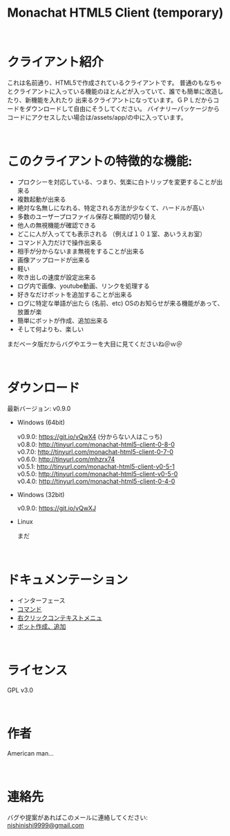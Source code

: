 ﻿# Monachat HTML5 Client (temporary)

<br>

# クライアント紹介

これは名前通り、HTML5で作成されているクライアントです。
普通のもなちゃとクライアントに入っている機能のほとんどが入っていて、誰でも簡単に改造したり、新機能を入れたり
出来るクライアントになっています。ＧＰＬだからコードをダウンロードして自由にそうしてください。
バイナリーパッケージからコードにアクセスしたい場合は/assets/app/の中に入っています。

<br>

# このクライアントの特徴的な機能:

- プロクシーを対応している、つまり、気楽に白トリップを変更することが出来る
- 複数起動が出来る
- 絶対な名無しになれる、特定される方法が少なくて、ハードルが高い
- 多数のユーザープロファイル保存と瞬間的切り替え
- 他人の無視機能が確認できる
- どこに人が入ってても表示される （例えば１０１室、あいうえお室）
- コマンド入力だけで操作出来る
- 相手が分からないまま無視をすることが出来る
- 画像アップロードが出来る
- 軽い
- 吹き出しの速度が設定出来る
- ログ内で画像、youtube動画、リンクを処理する
- 好きなだけボットを追加することが出来る
- ログに特定な単語が出たら (名前、etc) OSのお知らせが来る機能があって、放置が楽
- 簡単にボットが作成、追加出来る
- そして何よりも、楽しい

まだベータ版だからバグやエラーを大目に見てくださいね＠ｗ＠

<br>

# ダウンロード


最新バージョン: v0.9.0


* Windows (64bit)

  v0.9.0: https://git.io/vQwX4 (分からない人はこっち)
  <br>
  v0.8.0: http://tinyurl.com/monachat-html5-client-0-8-0
  <br>
  v0.7.0: http://tinyurl.com/monachat-html5-client-0-7-0
  <br>
  v0.6.0: http://tinyurl.com/mhzrx74
  <br>
  v0.5.1: http://tinyurl.com/monachat-html5-client-v0-5-1
  <br>
  v0.5.0: http://tinyurl.com/monachat-html5-client-v0-5-0
  <br>
  v0.4.0: http://tinyurl.com/monachat-html5-client-0-4-0
  
* Windows (32bit)

  v0.9.0: https://git.io/vQwXJ

* Linux

  まだ

<br>

# ドキュメンテーション

  - インターフェース
  - <a href='https://github.com/nishinishi9999/monachat-html5-client/wiki/%E3%82%B3%E3%83%9E%E3%83%B3%E3%83%89%E3%83%AA%E3%82%B9%E3%83%88'>コマンド</a>
  - <a href='https://github.com/nishinishi9999/monachat-html5-client/wiki/%E3%82%B3%E3%83%B3%E3%83%86%E3%82%AD%E3%82%B9%E3%83%88%E3%83%A1%E3%83%8B%E3%83%A5'>右クリックコンテキストメニュ</a>
  - <a href='https://github.com/nishinishi9999/monachat-html5-client/wiki/%E3%83%9C%E3%83%83%E3%83%88%E4%BD%9C%E6%88%90%E3%80%81%E8%BF%BD%E5%8A%A0'>ボット作成、追加</a>

<br>

# ライセンス

GPL v3.0

<br>

# 作者

American man...

<br>

# 連絡先

バグや提案があればこのメールに連絡してください: nishinishi9999@gmail.com
